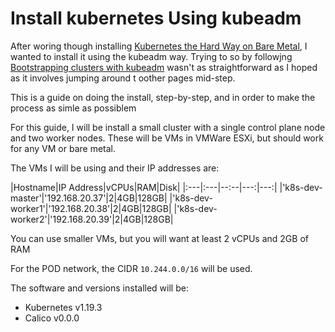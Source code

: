 # Install kubernetes Using kubeadm

After woring though installing [Kubernetes the Hard Way on Bare Metal](https://github.com/dleewo/kubernetes-the-hard-way-bare-metal), I wanted to install it using the kubeadm way.  Trying to so by followjng [Bootstrapping clusters with kubeadm](https://kubernetes.io/docs/setup/production-environment/tools/kubeadm/) wasn't as straightforward as I hoped as it involves jumping around t oother pages mid-step.

This is a guide on doing the install, step-by-step, and in order to make the process as simle as possiblem

For this guide, I will be install a small cluster with a single control plane node and two worker nodes.  These will be VMs in VMWare ESXi, but should work for any VM or bare metal.

The VMs I will be using and their IP addresses are:

|Hostname|IP Address|vCPUs|RAM|Disk|
|:---|:---|--:--|---:|---:|
|'k8s-dev-master'|'192.168.20.37'|2|4GB|128GB|
|'k8s-dev-worker1'|'192.168.20.38'|2|4GB|128GB|
|'k8s-dev-worker2'|'192.168.20.39'|2|4GB|128GB|

You can use smaller VMs, but you will want at least 2 vCPUs and 2GB of RAM

For the POD network, the CIDR `10.244.0.0/16` will be used.

The software and versions installed will be:

* Kubernetes v1.19.3
* Calico v0.0.0

